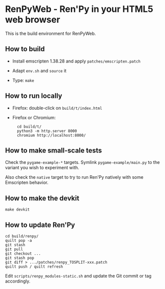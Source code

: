# RenPyWeb - Ren'Py in your HTML5 web browser

This is the build environment for RenPyWeb.

## How to build

- Install emscripten 1.38.28 and apply
  `patches/emscripten.patch`

- Adapt `env.sh` and `source` it

- Type:
  `make`


## How to run locally

- Firefox: double-click on `build/t/index.html`

- Firefox or Chromium:

        cd build/t/
        python3 -m http.server 8000
        chromium http://localhost:8000/


## How to make small-scale tests

Check the `pygame-example-*` targets. Symlink `pygame-example/main.py`
to the variant you wish to experiment with.

Also check the `native` target to try to run Ren'Py natively with some
Emscripten behavior.


## How to make the devkit

    make devkit


## How to update Ren'Py

    cd build/renpy/
    quilt pop -a
    git stash
    git pull
    git checkout ...
    git stash pop
    git diff > .../patches/renpy_TOSPLIT-xxx.patch
    quilt push / quilt refresh

Edit `scripts/renpy_modules-static.sh` and update the Git commit or
tag accordingly.
